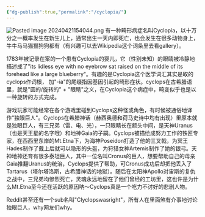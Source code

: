```yaml
---
{"dg-publish":true,"permalink":"/cyclopia/"}
---
```


![Pasted image 20240421154044.png](/img/user/Pasted%20image%2020240421154044.png)
有一种畸形病症名叫Cyclopia，以十万分之一概率发生在新生儿上，通常出生一天内即死亡，也会发生在很多动物身上，牛牛马马猫猫狗狗都有（有兴趣可以去Wikipedia这个词条里去看gallery）。

1783年被记录在案的一个患有Cyclopia的婴儿，它（性别未知）的眼睛被冷静地描述成了"its lidless eye with no eyebrow sat raised on the middle of its forehead like a large blueberry"。有趣的是Cyclopia这个医学词汇其实是取的cyclops作词根， 加"-ia"的尾缀指因基因引起的畸形症状。cyclops在古希腊语里，就是"圆的/旋转的" + "眼睛"之义，在Cyclopia这个病症中，畸变似乎也是以一种旋转的方式完成。

游戏玩家可能经常在各个游戏里碰到Cyclops这种怪或角色，有时候被通俗地译作"独眼巨人"。Cyclops在希腊神话（赫西奥德和荷马史诗中均有出现）里原本就是独眼巨人，有三兄弟（雷、电、光），一只眼睛长在额头中间，是天神Uranus（也是天王星的名字哦）和地神Gaia的子嗣。Cyclops被描绘成努力工作的铁匠专家，在西西里东岸的Mt.Etna下，为海神Poseidon打造了他的三叉戟，为冥王Hades制作了戴上后就可以隐形的头盔，为狩猎女神Artemis制作了她的银弓。天神地神还育有很多泰坦巨人，其中一位名叫Cronus的巨人，想要帮助自己的母亲Gaia推翻Uranus的统治，Cyclops提供了帮助，可Cronus成功后却把他丢入了Tartarus（塔尔塔洛斯，古希腊神话的地狱）。随后在太阳神Apollo对宙斯的复仇之战中，三兄弟均惨烈死亡，灵魂永远地留在了他们曾经的工坊里，这也许是为什么Mt.Etna至今还在活跃的原因呐～Cyclops真是一个吃力不讨好的悲剧人物。

Reddit甚至还有一个sub名叫"Clyclopswasright"，所有人在里面煞有介事地讨论独眼巨人，why网友们why。